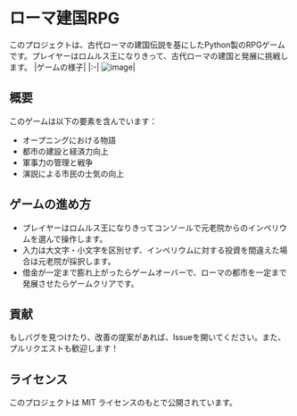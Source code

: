 # ローマ建国RPG

このプロジェクトは、古代ローマの建国伝説を基にしたPython製のRPGゲームです。プレイヤーはロムルス王になりきって、古代ローマの建国と発展に挑戦します。
|ゲームの様子|
|:-|
![image](https://github.com/KajizukaTaichi/Founding-Rome-RPG/assets/122075081/03265cdc-2150-4743-b2ef-bf74752aef9a)|
## 概要

このゲームは以下の要素を含んでいます：

- オープニングにおける物語
- 都市の建設と経済力向上
- 軍事力の管理と戦争
- 演説による市民の士気の向上

## ゲームの進め方

- プレイヤーはロムルス王になりきってコンソールで元老院からのインペリウムを選んで操作します。
- 入力は大文字・小文字を区別せず、インペリウムに対する投資を間違えた場合は元老院が採択します。
- 借金が一定まで膨れ上がったらゲームオーバーで、ローマの都市を一定まで発展させたらゲームクリアです。

## 貢献

もしバグを見つけたり、改善の提案があれば、Issueを開いてください。また、プルリクエストも歓迎します！

## ライセンス

このプロジェクトは MIT ライセンスのもとで公開されています。

